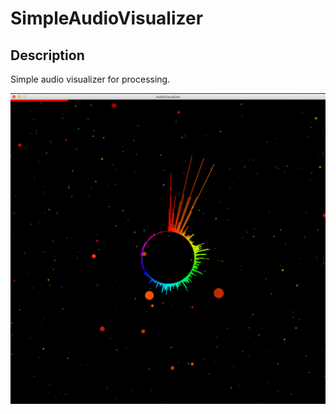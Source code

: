 SimpleAudioVisualizer
===


## Description
Simple audio visualizer for processing.

![SimpleAudioVisualizer](./documents/screenshot.png)
